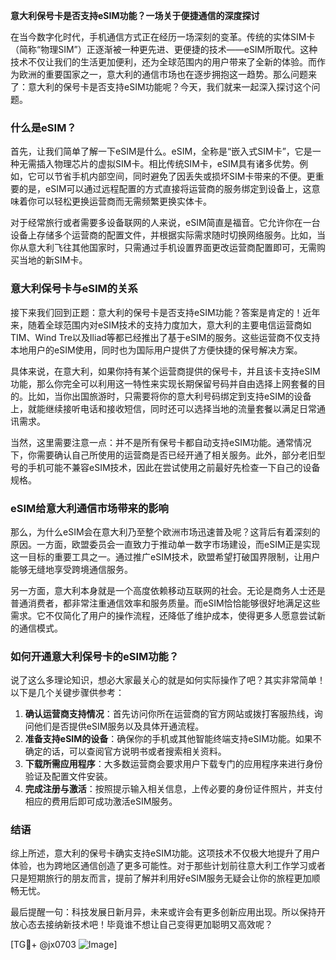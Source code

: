 **意大利保号卡是否支持eSIM功能？一场关于便捷通信的深度探讨**

在当今数字化时代，手机通信方式正在经历一场深刻的变革。传统的实体SIM卡（简称“物理SIM”）正逐渐被一种更先进、更便捷的技术——eSIM所取代。这种技术不仅让我们的生活更加便利，还为全球范围内的用户带来了全新的体验。而作为欧洲的重要国家之一，意大利的通信市场也在逐步拥抱这一趋势。那么问题来了：意大利的保号卡是否支持eSIM功能呢？今天，我们就来一起深入探讨这个问题。

### 什么是eSIM？

首先，让我们简单了解一下eSIM是什么。eSIM，全称是“嵌入式SIM卡”，它是一种无需插入物理芯片的虚拟SIM卡。相比传统SIM卡，eSIM具有诸多优势。例如，它可以节省手机内部空间，同时避免了因丢失或损坏SIM卡带来的不便。更重要的是，eSIM可以通过远程配置的方式直接将运营商的服务绑定到设备上，这意味着你可以轻松更换运营商而无需频繁更换实体卡。

对于经常旅行或者需要多设备联网的人来说，eSIM简直是福音。它允许你在一台设备上存储多个运营商的配置文件，并根据实际需求随时切换网络服务。比如，当你从意大利飞往其他国家时，只需通过手机设置界面更改运营商配置即可，无需购买当地的新SIM卡。

### 意大利保号卡与eSIM的关系

接下来我们回到正题：意大利的保号卡是否支持eSIM功能？答案是肯定的！近年来，随着全球范围内对eSIM技术的支持力度加大，意大利的主要电信运营商如TIM、Wind Tre以及Iliad等都已经推出了基于eSIM的服务。这些运营商不仅支持本地用户的eSIM使用，同时也为国际用户提供了方便快捷的保号解决方案。

具体来说，在意大利，如果你持有某个运营商提供的保号卡，并且该卡支持eSIM功能，那么你完全可以利用这一特性来实现长期保留号码并自由选择上网套餐的目的。比如，当你出国旅游时，只需要将你的意大利号码绑定到支持eSIM的设备上，就能继续接听电话和接收短信，同时还可以选择当地的流量套餐以满足日常通讯需求。

当然，这里需要注意一点：并不是所有保号卡都自动支持eSIM功能。通常情况下，你需要确认自己所使用的运营商是否已经开通了相关服务。此外，部分老旧型号的手机可能不兼容eSIM技术，因此在尝试使用之前最好先检查一下自己的设备规格。

### eSIM给意大利通信市场带来的影响

那么，为什么eSIM会在意大利乃至整个欧洲市场迅速普及呢？这背后有着深刻的原因。一方面，欧盟委员会一直致力于推动单一数字市场建设，而eSIM正是实现这一目标的重要工具之一。通过推广eSIM技术，欧盟希望打破国界限制，让用户能够无缝地享受跨境通信服务。

另一方面，意大利本身就是一个高度依赖移动互联网的社会。无论是商务人士还是普通消费者，都非常注重通信效率和服务质量。而eSIM恰恰能够很好地满足这些需求。它不仅简化了用户的操作流程，还降低了维护成本，使得更多人愿意尝试新的通信模式。

### 如何开通意大利保号卡的eSIM功能？

说了这么多理论知识，想必大家最关心的就是如何实际操作了吧？其实非常简单！以下是几个关键步骤供参考：

1. **确认运营商支持情况**：首先访问你所在运营商的官方网站或拨打客服热线，询问他们是否提供eSIM服务以及具体开通流程。
2. **准备支持eSIM的设备**：确保你的手机或其他智能终端支持eSIM功能。如果不确定的话，可以查阅官方说明书或者搜索相关资料。
3. **下载所需应用程序**：大多数运营商会要求用户下载专门的应用程序来进行身份验证及配置文件安装。
4. **完成注册与激活**：按照提示输入相关信息，上传必要的身份证件照片，并支付相应的费用后即可成功激活eSIM服务。

### 结语

综上所述，意大利的保号卡确实支持eSIM功能。这项技术不仅极大地提升了用户体验，也为跨地区通信创造了更多可能性。对于那些计划前往意大利工作学习或者只是短期旅行的朋友而言，提前了解并利用好eSIM服务无疑会让你的旅程更加顺畅无忧。

最后提醒一句：科技发展日新月异，未来或许会有更多创新应用出现。所以保持开放心态去接纳新技术吧！毕竟谁不想让自己变得更加聪明又高效呢？

[TG💪+ @jx0703 ![Image](https://github.com/user-attachments/assets/dbca1d08-cadb-493c-b0ec-ad6f7a83f270)]